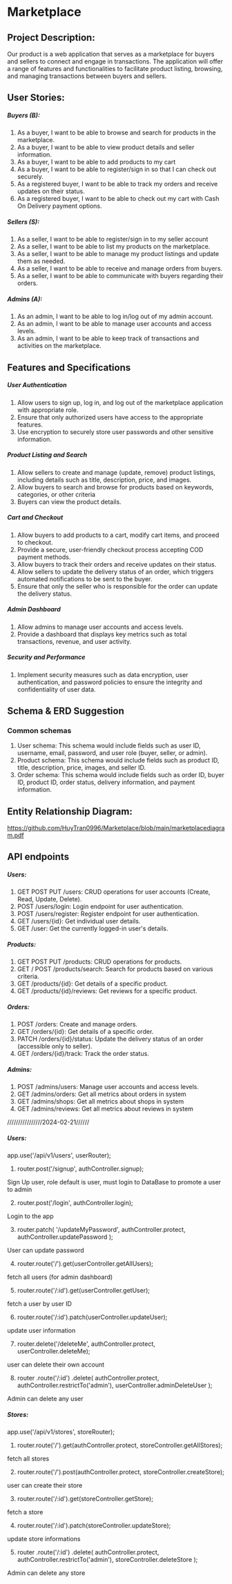 # Marketplace

## Project Description:

Our product is a web application that serves as a marketplace for buyers and sellers to connect and engage in transactions. The application will offer a range of features and functionalities to facilitate product listing, browsing, and managing transactions between buyers and sellers.

## User Stories:

##### Buyers (B):

1. As a buyer, I want to be able to browse and search for products in the marketplace.
2. As a buyer, I want to be able to view product details and seller information.
3. As a buyer, I want to be able to add products to my cart
4. As a buyer, I want to be able to register/sign in so that I can check out securely.
5. As a registered buyer, I want to be able to track my orders and receive updates on their status.
6. As a registered buyer, I want to be able to check out my cart with Cash On Delivery payment options.

##### Sellers (S):

1. As a seller, I want to be able to register/sign in to my seller account
2. As a seller, I want to be able to list my products on the marketplace.
3. As a seller, I want to be able to manage my product listings and update them as needed.
4. As a seller, I want to be able to receive and manage orders from buyers.
5. As a seller, I want to be able to communicate with buyers regarding their orders.

##### Admins (A):

1. As an admin, I want to be able to log in/log out of my admin account.
2. As an admin, I want to be able to manage user accounts and access levels.
3. As an admin, I want to be able to keep track of transactions and activities on the marketplace.

## Features and Specifications

##### User Authentication

1. Allow users to sign up, log in, and log out of the marketplace application with appropriate role.
2. Ensure that only authorized users have access to the appropriate features.
3. Use encryption to securely store user passwords and other sensitive information.

##### Product Listing and Search

1. Allow sellers to create and manage (update, remove) product listings, including details such as title, description, price, and images.
2. Allow buyers to search and browse for products based on keywords, categories, or other criteria
3. Buyers can view the product details.

##### Cart and Checkout

1. Allow buyers to add products to a cart, modify cart items, and proceed to checkout.
2. Provide a secure, user-friendly checkout process accepting COD payment methods.
3. Allow buyers to track their orders and receive updates on their status.
4. Allow sellers to update the delivery status of an order, which triggers automated notifications to be sent to the buyer.
5. Ensure that only the seller who is responsible for the order can update the delivery status.

##### Admin Dashboard

1. Allow admins to manage user accounts and access levels.
2. Provide a dashboard that displays key metrics such as total transactions, revenue, and user activity.

##### Security and Performance

1. Implement security measures such as data encryption, user authentication, and password policies to ensure the integrity and confidentiality of user data.

## Schema & ERD Suggestion

### Common schemas

1. User schema: This schema would include fields such as user ID, username, email, password, and user role (buyer, seller, or admin).
2. Product schema: This schema would include fields such as product ID, title, description, price, images, and seller ID.
3. Order schema: This schema would include fields such as order ID, buyer ID, product ID, order status, delivery information, and payment information.

## Entity Relationship Diagram:

https://github.com/HuyTran0996/Marketplace/blob/main/marketplacediagram.pdf

## API endpoints

##### Users:

1. GET POST PUT /users: CRUD operations for user accounts (Create, Read, Update, Delete).
2. POST /users/login: Login endpoint for user authentication.
3. POST /users/register: Register endpoint for user authentication.
4. GET /users/{id}: Get individual user details.
5. GET /user: Get the currently logged-in user's details.

##### Products:

1. GET POST PUT /products: CRUD operations for products.
2. GET / POST /products/search: Search for products based on various criteria.
3. GET /products/{id}: Get details of a specific product.
4. GET /products/{id}/reviews: Get reviews for a specific product.

##### Orders:

1. POST /orders: Create and manage orders.
2. GET /orders/{id}: Get details of a specific order.
3. PATCH /orders/{id}/status: Update the delivery status of an order (accessible only to seller).
4. GET /orders/{id}/track: Track the order status.

##### Admins:

1. POST /admins/users: Manage user accounts and access levels.
2. GET /admins/orders: Get all metrics about orders in system
3. GET /admins/shops: Get all metrics about shops in system
4. GET /admins/reviews: Get all metrics about reviews in system

////////////////2024-02-21//////

##### Users:

app.use('/api/v1/users', userRouter);

1. router.post('/signup', authController.signup);

Sign Up user, role default is user, must login to DataBase to promote a user to admin

2. router.post('/login', authController.login);

Login to the app

3. router.patch(
   '/updateMyPassword',
   authController.protect,
   authController.updatePassword
   );

User can update password

4. router.route('/').get(userController.getAllUsers);

fetch all users (for admin dashboard)

5. router.route('/:id').get(userController.getUser);

fetch a user by user ID

6. router.route('/:id').patch(userController.updateUser);

update user information

7. router.delete('/deleteMe', authController.protect, userController.deleteMe);

user can delete their own account

8. router
   .route('/:id')
   .delete(
   authController.protect,
   authController.restrictTo('admin'),
   userController.adminDeleteUser
   );

Admin can delete any user

##### Stores:

app.use('/api/v1/stores', storeRouter);

1. router.route('/').get(authController.protect, storeController.getAllStores);

fetch all stores

2. router.route('/').post(authController.protect, storeController.createStore);

user can create their store

3. router.route('/:id').get(storeController.getStore);

fetch a store

4. router.route('/:id').patch(storeController.updateStore);

update store informations

5. router
   .route('/:id')
   .delete(
   authController.protect,
   authController.restrictTo('admin'),
   storeController.deleteStore
   );

Admin can delete any store
